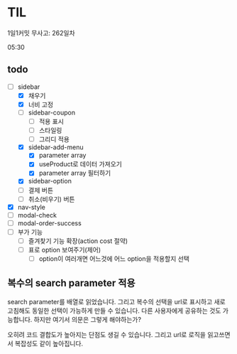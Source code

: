 # TIL

1일1커밋 무사고: 262일차

05:30

## todo

- [ ] sidebar
  - [x] 채우기
  - [x] 너비 고정
  - [ ] sidebar-coupon
    - [ ] 적용 표시
    - [ ] 스타일링
    - [ ] 그리디 적용
  - [x] sidebar-add-menu
    - [x] parameter array
    - [x] useProduct로 데이터 가져오기
    - [x] parameter array 필터하기
  - [x] sidebar-option
  - [ ] 결제 버튼
  - [ ] 취소(비우기) 버튼
- [x] nav-style
- [ ] modal-check
- [ ] modal-order-success
- [ ] 부가 기능
  - [ ] 즐겨찾기 기능 확장(action cost 절약)
  - [ ] 표로 option 보여주기(제어)
    - [ ] option이 여러개면 어느것에 어느 option을 적용할지 선택

## 복수의 search parameter 적용

search parameter를 배열로 읽었습니다. 그리고 복수의 선택을 url로 표시하고 새로고침해도 동일한 선택이 가능하게 만들 수 있습니다. 다른 사용자에게 공유하는 것도 가능합니다. 하지만 여기서 의문은 그렇게 해야하는가?

오히려 코드 결합도가 높아지는 단점도 생길 수 있습니다. 그리고 url로 로직을 읽고쓰면서 복잡성도 같이 높아집니다.
